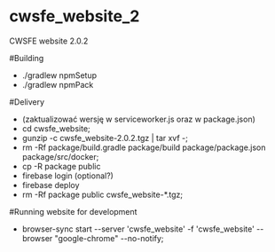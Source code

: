 # cwsfe_website_2
CWSFE website 2.0.2

#Building
* ./gradlew npmSetup
* ./gradlew npmPack

#Delivery
* (zaktualizować wersję w serviceworker.js oraz w package.json)
* cd cwsfe_website;
* gunzip -c cwsfe_website-2.0.2.tgz | tar xvf -;
* rm -Rf package/build.gradle package/build package/package.json package/src/docker;
* cp -R package public
* firebase login (optional?)
* firebase deploy
* rm -Rf package public cwsfe_website-*.tgz;

#Running website for development
* browser-sync start --server 'cwsfe_website' -f 'cwsfe_website' --browser "google-chrome" --no-notify;
